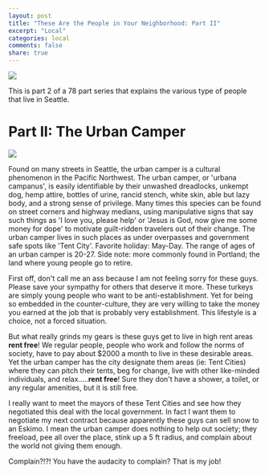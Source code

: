 ```yaml
---
layout: post
title: "These Are the People in Your Neighborhood: Part II"
excerpt: "Local"
categories: local
comments: false
share: true
---
```


![](http://www.redeemerschoolwestfield.com/uploads/1/6/0/5/16054866/6573231_orig.jpg)


This is part 2 of a 78 part series that explains the various type of people that live in Seattle.


# Part II: The Urban Camper


![](http://www.chicagonow.com/the-nonprofiteer/files/2014/12/homeless-youth-624x468.jpg)



Found on many streets in Seattle, the urban camper is a cultural phenomenon in the Pacific Northwest. The urban camper, or 'urbana campanus', is easily identifiable by their unwashed dreadlocks, unkempt dog, hemp attire, bottles of urine, rancid stench, white skin, able but lazy body, and a strong sense of privilege. Many times this species can be found on street corners and highway medians, using manipulative signs that say such things as 'I love you, please help' or 'Jesus is God, now give me some money for dope' to motivate guilt-ridden travelers out of their change. The urban camper lives in such places as under overpasses and government safe spots like 'Tent City'. Favorite holiday: May-Day. The range of ages of an urban camper is 20-27. Side note: more commonly found in Portland; the land where young people go to retire.



First off, don't call me an ass because I am not feeling sorry for these guys. Please save your sympathy for others that deserve it more. These turkeys are simply young people who want to be anti-establishment. Yet for being so embedded in the counter-culture, they are very willing to take the money you earned at the job that is probably very establishment. This lifestyle is a choice, not a forced situation. 

But what really grinds my gears is these guys get to live in high rent areas **rent free**! We regular people, people who work and follow the norms of society, have to pay about $2000 a month to live in these desirable areas. Yet the urban camper has the city designate them areas (ie: Tent Cities) where they can pitch their tents, beg for change, live with other like-minded individuals, and relax.....**rent free**! Sure they don't have a shower, a toilet, or any regular amenities, but it is still free. 

I really want to meet the mayors of these Tent Cities and see how they negotiated this deal with the local government. In fact I want them to negotiate my next contract because apparently these guys can sell snow to an Eskimo. I mean the urban camper does nothing to help out society; they freeload, pee all over the place, stink up a 5 ft radius, and complain about the world not giving them enough. 

Complain?!?! You have the audacity to complain? That is my job! 















